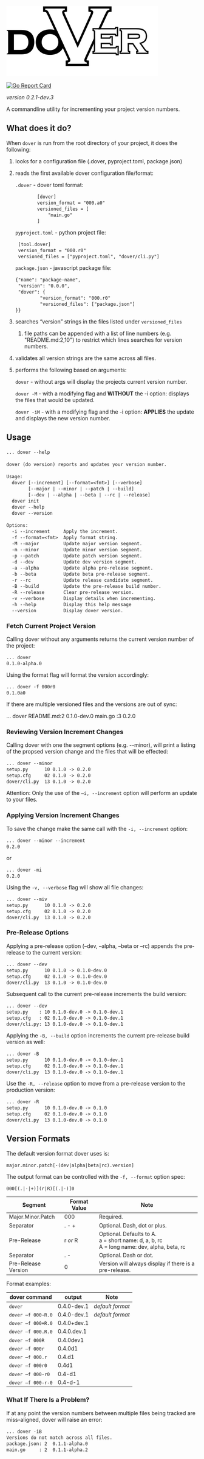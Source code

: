 ![dover-logo](./dover-logo.svg)

[![Go Report Card](https://goreportcard.com/badge/github.com/markgemmill/dover)](https://goreportcard.com/report/github.com/markgemmill/dover)

*version 0.2.1-dev.3*

A commandline utility for incrementing your project version numbers.

## What does it do?

When `dover` is run from the root directory of your project, it does the following:

1. looks for a configuration file (.dover, pyproject.toml, package.json)

2. reads the first available dover configuration file/format:

     `.dover` - dover toml format:

               [dover]
               version_format = "000.a0"
               versioned_files = [
                   "main.go"
               ]

     `pyproject.toml` - python project file:
 
        [tool.dover]
        version_format = "000.r0"
        versioned_files = ["pyproject.toml", "dover/cli.py"]

     `package.json` - javascript package file:

       {"name": "package-name",
        "version": "0.0.0",
        "dover": {
                "version_format": "000.r0"
                "versioned_files": ["package.json"] 
       }}



3. searches “version” strings in the files listed under `versioned_files`
   1. file paths can be appended with a list of line numbers (e.g.  "README.md:2,10") to 
      restrict which lines searches for version numbers.
4. validates all version strings are the same across all files.
5. performs the following based on arguments:

    `dover` - without args will display the projects current version number.
 
    `dover -M` - with a modifying flag and **WITHOUT** the -i option: displays the files that would be updated.
 
    `dover -iM` - with a modifying flag and the -i option: **APPLIES** the update and displays the new version number.
 


## Usage

    ... dover --help

    dover (do version) reports and updates your version number.

    Usage:
      dover [--increment] [--format=<fmt>] [--verbose]
            [--major | --minor | --patch | --build]
            [--dev | --alpha | --beta | --rc | --release]
      dover init
      dover --help
      dover --version

    Options:
      -i --increment     Apply the increment.
      -f --format=<fmt>  Apply format string.
      -M --major         Update major version segment.
      -m --minor         Update minor version segment.
      -p --patch         Update patch version segment.
      -d --dev           Update dev version segment.
      -a --alpha         Update alpha pre-release segment.
      -b --beta          Update beta pre-release segment.
      -r --rc            Update release candidate segment.
      -B --build         Update the pre-release build number.
      -R --release       Clear pre-release version.
      -v --verbose       Display details when incrementing.
      -h --help          Display this help message
      --version          Display dover version.



### Fetch Current Project Version

Calling dover without any arguments returns the current version number of the project:

    ... dover
    0.1.0-alpha.0

Using the format flag will format the version accordingly:

    ... dover -f 000r0
    0.1.0a0

If there are multiple versioned files and the versions are out of sync:
   
   ... dover
   README.md:2 0.1.0-dev.0
   main.go  :3 0.2.0

### Reviewing Version Increment Changes

Calling dover with one the segment options (e.g. --minor), will print a listing of the propsed version change and the files that will be effected:

    ... dover --minor
    setup.py      10 0.1.0 -> 0.2.0
    setup.cfg     02 0.1.0 -> 0.2.0
    dover/cli.py  13 0.1.0 -> 0.2.0

Attention:
    Only the use of the `–i, --increment` option will perform an update to your files.

### Applying Version Increment Changes

To save the change make the same call with the `-i, --increment` option:

    ... dover --minor --increment
    0.2.0

or 

    ... dover -mi
    0.2.0

Using the `-v, --verbose` flag will show all file changes:

    ... dover --miv
    setup.py      10 0.1.0 -> 0.2.0
    setup.cfg     02 0.1.0 -> 0.2.0
    dover/cli.py  13 0.1.0 -> 0.2.0


### Pre-Release Options

Applying a pre-release option (–dev, –alpha, –beta or –rc) appends the pre-release to the current version:

    ... dover --dev
    setup.py      10 0.1.0 -> 0.1.0-dev.0
    setup.cfg     02 0.1.0 -> 0.1.0-dev.0
    dover/cli.py  13 0.1.0 -> 0.1.0-dev.0


Subsequent call to the current pre-release increments the build version:

    ... dover --dev
    setup.py    : 10 0.1.0-dev.0 -> 0.1.0-dev.1
    setup.cfg   : 02 0.1.0-dev.0 -> 0.1.0-dev.1
    dover/cli.py: 13 0.1.0-dev.0 -> 0.1.0-dev.1


Applying the `-B, --build` option increments the current pre-release build version as well:

    ... dover -B
    setup.py      10 0.1.0-dev.0 -> 0.1.0-dev.1
    setup.cfg     02 0.1.0-dev.0 -> 0.1.0-dev.1
    dover/cli.py  13 0.1.0-dev.0 -> 0.1.0-dev.1


Use the `-R, --release` option to move from a pre-release version to the production version:

    ... dover -R
    setup.py      10 0.1.0-dev.0 -> 0.1.0
    setup.cfg     02 0.1.0-dev.0 -> 0.1.0
    dover/cli.py  13 0.1.0-dev.0 -> 0.1.0


## Version Formats

The default version format dover uses is:

    major.minor.patch[-(dev|alpha|beta|rc).version]

The output format can be controlled with the `-f, --format` option spec:

    000[(.|-|+)](r|R)[(.|-)]0

| Segment             | Format Value | Note                                                                                              |
|---------------------|--------------|---------------------------------------------------------------------------------------------------|
| Major.Minor.Patch	  | 000	         | Required.                                                                                      |
| Separator	          | . - +        | Optional. Dash, dot or plus.                                                                   |
| Pre-Release         | r *or* R     | Optional. Defaults to A.<br/>a = short name: d, a, b, rc <br/>A = long name: dev, alpha, beta, rc |
| Separator	          | . -	         | Optional. Dash or dot.                                                                         |
| Pre-Release Version | 0            | Version will always display if there is a pre-release.                                            |


Format examples:

| dover command    | output      | Note                 |
|------------------|-------------|----------------------|
| `dover           ` | 0.4.0-dev.1 | *default format*   |
| `dover –f 000-R.0` | 0.4.0-dev.1 | *default format*   |
| `dover –f 000+R.0` | 0.4.0+dev.1 |                    |
| `dover –f 000.R.0` | 0.4.0.dev.1 |                    |
| `dover –f 000R   ` | 0.4.0dev1   |                    |
| `dover –f 000r   ` | 0.4.0d1     |                    |
| `dover –f 000.r  ` | 0.4.d1      |                    |
| `dover –f 000r0  ` | 0.4d1       |                    |
| `dover –f 000-r0 ` | 0.4-d1      |                    |
| `dover –f 000-r-0` | 0.4-d-1     |                    |


### What If There Is a Problem?

If at any point the version numbers between multiple files being tracked are miss-aligned, dover will raise an error:

    ... dover -iB
    Versions do not match across all files.
    package.json: 2  0.1.1-alpha.0
    main.go     : 2  0.1.1-alpha.2
